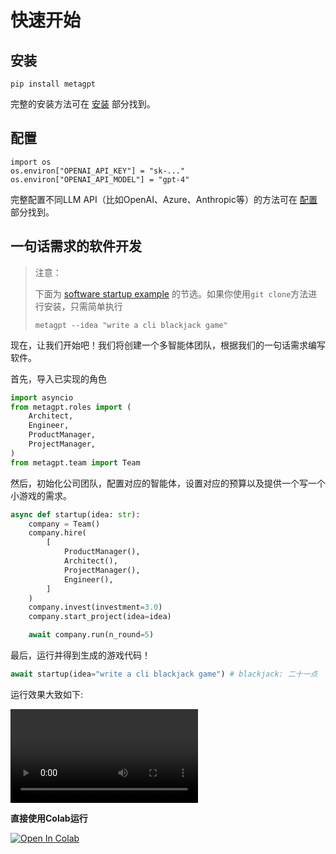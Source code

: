 
# 快速开始
## 安装
```
pip install metagpt
```
完整的安装方法可在 [安装](./installation) 部分找到。

## 配置
```
import os
os.environ["OPENAI_API_KEY"] = "sk-..."
os.environ["OPENAI_API_MODEL"] = "gpt-4"
```
完整配置不同LLM API（比如OpenAI、Azure、Anthropic等）的方法可在 [配置](./setup) 部分找到。

## 一句话需求的软件开发
>注意：
>
>下面为 [software startup example](https://github.com/geekan/MetaGPT/blob/main/metagpt/startup.py) 的节选。如果你使用`git clone`方法进行安装，只需简单执行
>```
>metagpt --idea "write a cli blackjack game"
>```
现在，让我们开始吧！我们将创建一个多智能体团队，根据我们的一句话需求编写软件。

首先，导入已实现的角色
```python
import asyncio
from metagpt.roles import (
    Architect,
    Engineer,
    ProductManager,
    ProjectManager,
)
from metagpt.team import Team
```
然后，初始化公司团队，配置对应的智能体，设置对应的预算以及提供一个写一个小游戏的需求。
```python
async def startup(idea: str):
    company = Team()
    company.hire(
        [
            ProductManager(),
            Architect(),
            ProjectManager(),
            Engineer(),
        ]
    )
    company.invest(investment=3.0)
    company.start_project(idea=idea)

    await company.run(n_round=5)
```
最后，运行并得到生成的游戏代码！
```python
await startup(idea="write a cli blackjack game") # blackjack: 二十一点
```

运行效果大致如下:

<video  controls>
  <source src="https://user-images.githubusercontent.com/2707039/250054654-5e8c1062-8c35-440f-bb20-2b0320f8d27d.mp4" type="video/mp4">
</video>

<b>直接使用Colab运行</b>

[![Open In Colab](https://colab.research.google.com/assets/colab-badge.svg)](https://colab.research.google.com/drive/1X8XSn8AN1WFv_PwtTres62OoVUNfHRAH?usp=sharing)
